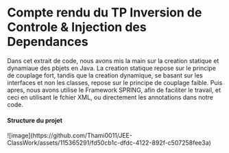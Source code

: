 <h1>Compte rendu du TP Inversion de Controle & Injection des Dependances</h1>

<p>Dans cet extrait de code, nous avons mis la main sur la creation statique et dynamiaue des pbjets en Java.
La creation statique repose sur le principe de couplage fort, tandis que la creation dynamique, se basant sur les interfaces et non les classes, repose sur le principe de couplage faible.
Puis apres, nous avons utilise le Framework SPRING, afin de faciliter le travail, et ceci en utilisant le fchier XML, ou directement les annotations dans notre code.
</p>

<h4>Structure du projet</h4>
![image](https://github.com/Thami0011/JEE-ClassWork/assets/115365291/fd50cb1c-dfdc-4122-892f-c507258fee3a)
